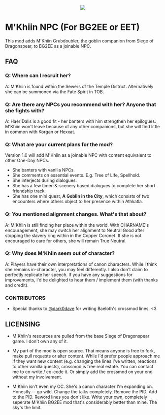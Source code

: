 <p align="center">
  <img src="https://static.wikia.nocookie.net/baldursgategame/images/0/08/M%27Khiin_Grubdoubler_MKHIIN_Portrait_SoD.png/revision/latest?cb=20180924203225" />
</p>

# M'Khiin NPC (For BG2EE or EET)
This mod adds M'Khiin Grubdoubler, the goblin companion from Siege of Dragonspear, to BG2EE as a joinable NPC. 

## FAQ

### Q: Where can I recruit her? 

A: M'Khiin is found within the Sewers of the Temple District. Alternatively she can be summoned via the Fate Spirit in TOB. 

### Q: Are there any NPCs you recommend with her? Anyone that she fights with?

A: Haer'Dalis is a good fit - her banters with him strengthen her epilogues. M'Khiin won't leave because of any other companions, but she will find little in common with Korgan or Hexxat. 

### Q: What are your current plans for the mod? 

Version 1.0 will add M'Khiin as a joinable NPC with content equivalent to other One-Day NPCs. 
* She banters with vanilla NPCs. 
* She comments on essential events. E.g. Tree of Life, Spellhold. 
* She interjects during dialogues.
* She has a few timer-&-scenery based dialogues to complete her short friendship track. 
* She has one mini quest, **A Goblin in the City**, which consists of two encounters where others object to her presence within Athkatla. 

### Q: You mentioned alignment changes. What's that about? 

A: M'Khiin is still finding her place within the world. With CHARNAME's encouragement, she may switch her alignment to Neutral Good after stopping the slavery ring within in the Copper Coronet. If she is not encouraged to care for others, she will remain True Neutral.

### Q: Why does M'Khiin seem out of character?

A: Players have their own interpretations of canon characters. While I think she remains in-character, you may feel differently. I also don't claim to perfectly replicate her speech. If you have any suggestions for improvements, I'd be delighted to hear them / implement them (with thanks and credit). 

### CONTRIBUTORS

* Special thanks to [@dark0dave](https://github.com/dark0dave/BaeBG2) for writing Baeloth's crossmod lines. <3 

## LICENSING
* M'Khiin's resources are pulled from the base Siege of Dragonspear game. I don't own any of it.

* My part of the mod is open source. That means anyone is free to fork, make pull requests or alter content. While I'd prefer people approach me if they want new content (e.g. changing the lines I've written, reactions to other vanilla quests), crossmod is free real estate. You can contact me to co-write / co-code it. Or simply add the crossmod on your end without my involvement.

* M'Khiin isn't even my OC. She's a canon character I'm expanding on. Honestly -- go wild. Change the talks completely. Remove the PID. Add to the PID. Reword lines you don't like. Write your own, completely seperate M'Khiin BG2EE mod that's considerably better than mine. The sky's the limit. 
